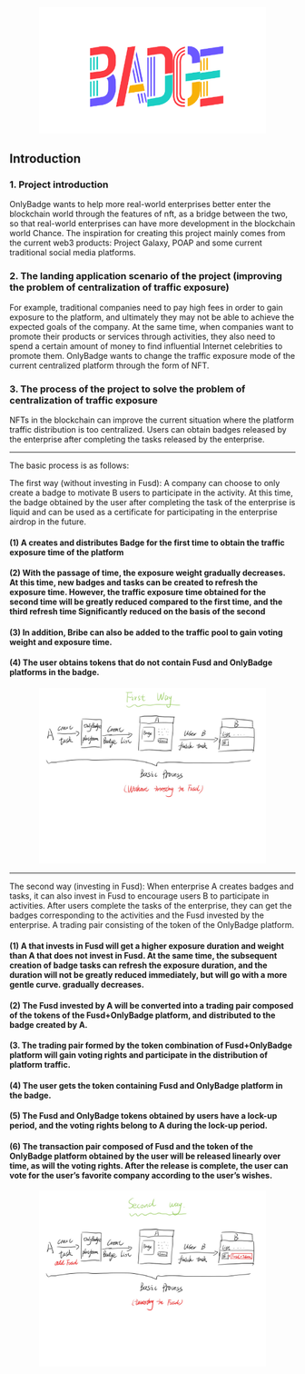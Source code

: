 <p align="center">
    <img width="400" src="OnlyBadge-README.png" />
</p>

## Introduction

### 1. Project introduction

OnlyBadge wants to help more real-world enterprises better enter the blockchain world through the features of nft, as a bridge between the two, so that real-world enterprises can have more development in the blockchain world Chance. The inspiration for creating this project mainly comes from the current web3 products: Project Galaxy, POAP and some current traditional social media platforms.

### 2. The landing application scenario of the project (improving the problem of centralization of traffic exposure)
For example, traditional companies need to pay high fees in order to gain exposure to the platform, and ultimately they may not be able to achieve the expected goals of the company. At the same time, when companies want to promote their products or services through activities, they also need to spend a certain amount of money to find influential Internet celebrities to promote them. OnlyBadge wants to change the traffic exposure mode of the current centralized platform through the form of NFT.

### 3. The process of the project to solve the problem of centralization of traffic exposure
NFTs in the blockchain can improve the current situation where the platform traffic distribution is too centralized. Users can obtain badges released by the enterprise after completing the tasks released by the enterprise.

---
The basic process is as follows:

The first way (without investing in Fusd): A company can choose to only create a badge to motivate B users to participate in the activity. At this time, the badge obtained by the user after completing the task of the enterprise is liquid and can be used as a certificate for participating in the enterprise airdrop in the future.

#### (1) A creates and distributes Badge for the first time to obtain the traffic exposure time of the platform
#### (2) With the passage of time, the exposure weight gradually decreases. At this time, new badges and tasks can be created to refresh the exposure time. However, the traffic exposure time obtained for the second time will be greatly reduced compared to the first time, and the third refresh time Significantly reduced on the basis of the second
#### (3) In addition, Bribe can also be added to the traffic pool to gain voting weight and exposure time.
#### (4) The user obtains tokens that do not contain Fusd and OnlyBadge platforms in the badge.

<p align="center">
    <img width="400" src="First_way.jpg" />
</p>

---
The second way (investing in Fusd): When enterprise A creates badges and tasks, it can also invest in Fusd to encourage users B to participate in activities. After users complete the tasks of the enterprise, they can get the badges corresponding to the activities and the Fusd invested by the enterprise. A trading pair consisting of the token of the OnlyBadge platform.
#### (1) A that invests in Fusd will get a higher exposure duration and weight than A that does not invest in Fusd. At the same time, the subsequent creation of badge tasks can refresh the exposure duration, and the duration will not be greatly reduced immediately, but will go with a more gentle curve. gradually decreases.
#### (2) The Fusd invested by A will be converted into a trading pair composed of the tokens of the Fusd+OnlyBadge platform, and distributed to the badge created by A.
#### (3. The trading pair formed by the token combination of Fusd+OnlyBadge platform will gain voting rights and participate in the distribution of platform traffic.
#### (4) The user gets the token containing Fusd and OnlyBadge platform in the badge.
#### (5) The Fusd and OnlyBadge tokens obtained by users have a lock-up period, and the voting rights belong to A during the lock-up period.
#### (6) The transaction pair composed of Fusd and the token of the OnlyBadge platform obtained by the user will be released linearly over time, as will the voting rights. After the release is complete, the user can vote for the user’s favorite company according to the user’s wishes.

<p align="center">
    <img width="400" src="Second_way.jpg" />
</p>
